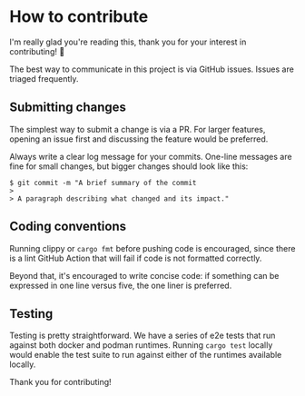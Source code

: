 # How to contribute

I'm really glad you're reading this, thank you for your interest in contributing! 🙂

The best way to communicate in this project is via GitHub issues. Issues are triaged frequently. 

## Submitting changes

The simplest way to submit a change is via a PR. For larger features, opening an issue first and discussing the feature would be preferred. 

Always write a clear log message for your commits. One-line messages are fine for small changes, but bigger changes should look like this:

    $ git commit -m "A brief summary of the commit
    > 
    > A paragraph describing what changed and its impact."

## Coding conventions

Running clippy or `cargo fmt` before pushing code is encouraged, since there is a lint GitHub Action that will fail if code is not formatted correctly.

Beyond that, it's encouraged to write concise code: if something can be expressed in one line versus five, the one liner is preferred. 

## Testing

Testing is pretty straightforward. We have a series of e2e tests that run against both docker and podman runtimes. Running `cargo test` locally would enable the
test suite to run against either of the runtimes available locally. 

Thank you for contributing! 


